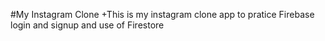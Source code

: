 #My Instagram Clone
+This is my instagram clone app to pratice Firebase login and signup and use of Firestore